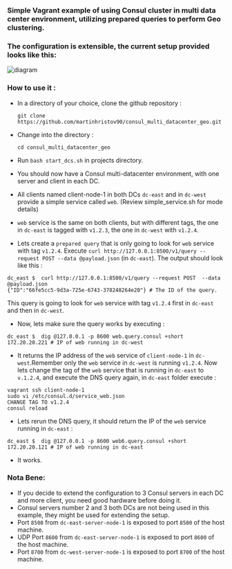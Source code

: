 ### Simple Vagrant example of using Consul cluster in multi data center environment, utilizing prepared queries to perform Geo clustering.

### The configuration is extensible, the current setup provided looks like this: 

![diagram](https://www.lucidchart.com/publicSegments/view/35a56c10-9376-470f-8e80-d90cb1b37132/image.png)

### How to use it :

- In a directory of your choice, clone the github repository :
    ```
    git clone https://github.com/martinhristov90/consul_multi_datacenter_geo.git
    ```

- Change into the directory :
    ```
    cd consul_multi_datacenter_geo
    ```
- Run `bash start_dcs.sh` in projects directory.

- You should now have a Consul multi-datacenter environment, with one server and client in each DC.

- All clients named client-node-1 in both DCs `dc-east` and in `dc-west` provide a simple service called `web`. (Review simple_service.sh for mode details)

- `web` service is the same on both clients, but with different tags, the one in `dc-east` is tagged with `v1.2.3`, the one in `dc-west` with `v1.2.4`.

- Lets create a `prepared query` that is only going to look for `web` service with tag `v1.2.4`. Execute `curl http://127.0.0.1:8500/v1/query --request POST --data @payload.json` (in `dc-east`). The output should look like this :
```
dc_east $  curl http://127.0.0.1:8500/v1/query --request POST  --data @payload.json
{"ID":"66fe5cc5-9d3a-725e-6743-378248264e20"} # The ID of the query.
```
This query is going to look for `web` service with tag `v1.2.4` first in `dc-east` and then in `dc-west`.

- Now, lets make sure the query works by executing :
```
dc_east $  dig @127.0.0.1 -p 8600 web.query.consul +short
172.20.20.221 # IP of web running in dc-west
```
- It returns the IP address of the `web` service of `client-node-1` in `dc-west`.Remember only the `web` service in `dc-west` is running `v1.2.4`. Now lets change the tag of the `web` service that is running in `dc-east` to `v.1.2.4`, and execute the DNS query again, in `dc-east` folder execute :
```
vagrant ssh client-node-1
sudo vi /etc/consul.d/service_web.json
CHANGE TAG TO v1.2.4
consul reload
```
- Lets rerun the DNS query, it should return the IP of the `web` service running in `dc-east` :
```
dc_east $  dig @127.0.0.1 -p 8600 web6.query.consul +short
172.20.20.121 # IP of web running in dc-east
```

- It works.

### Nota Bene:
- If you decide to extend the configuration to 3 Consul servers in each DC and more client, you need good hardware before doing it.
- Consul servers number 2 and 3 both DCs are not being used in this example, they might be used for extending the setup.
- Port `8500` from `dc-east-server-node-1` is exposed to port `8500` of the host machine.
- UDP Port `8600` from `dc-east-server-node-1` is exposed to port `8600` of the host machine.
- Port `8700` from `dc-west-server-node-1` is exposed to port `8700` of the host machine.

